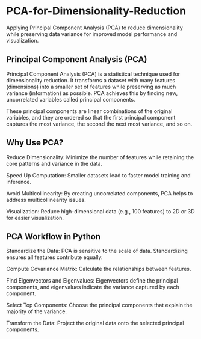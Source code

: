 # PCA-for-Dimensionality-Reduction
Applying Principal Component Analysis (PCA) to reduce dimensionality while preserving data variance for improved model performance and visualization.

## Principal Component Analysis (PCA)
Principal Component Analysis (PCA) is a statistical technique used for dimensionality reduction. It transforms a dataset with many features (dimensions) into a smaller set of features while preserving as much variance (information) as possible. PCA achieves this by finding new, uncorrelated variables called principal components.

These principal components are linear combinations of the original variables, and they are ordered so that the first principal component captures the most variance, the second the next most variance, and so on.

## Why Use PCA?
Reduce Dimensionality: Minimize the number of features while retaining the core patterns and variance in the data.

Speed Up Computation: Smaller datasets lead to faster model training and inference.

Avoid Multicollinearity: By creating uncorrelated components, PCA helps to address multicollinearity issues.

Visualization: Reduce high-dimensional data (e.g., 100 features) to 2D or 3D for easier visualization.

## PCA Workflow in Python
Standardize the Data: PCA is sensitive to the scale of data. Standardizing ensures all features contribute equally.

Compute Covariance Matrix: Calculate the relationships between features.

Find Eigenvectors and Eigenvalues: Eigenvectors define the principal components, and eigenvalues indicate the variance captured by each component.

Select Top Components: Choose the principal components that explain the majority of the variance.

Transform the Data: Project the original data onto the selected principal components.
